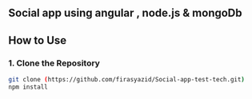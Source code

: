  

## Social app using angular , node.js & mongoDb

## How to Use

### 1. Clone the Repository
```bash
git clone (https://github.com/firasyazid/Social-app-test-tech.git)
npm install




 
